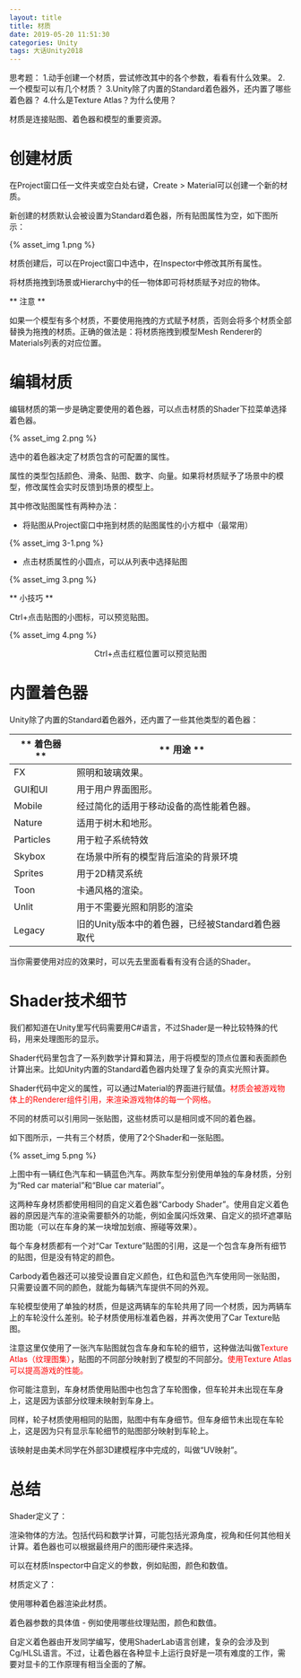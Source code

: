 ```yaml
---
layout: title
title: 材质
date: 2019-05-20 11:51:30
categories: Unity
tags: 大话Unity2018
---
```

思考题：
1.动手创建一个材质，尝试修改其中的各个参数，看看有什么效果。
2.一个模型可以有几个材质？
3.Unity除了内置的Standard着色器外，还内置了哪些着色器？
4.什么是Texture Atlas？为什么使用？


<!--more-->

材质是连接贴图、着色器和模型的重要资源。

# 创建材质

在Project窗口任一文件夹或空白处右键，Create > Material可以创建一个新的材质。

新创建的材质默认会被设置为Standard着色器，所有贴图属性为空，如下图所示：

{% asset_img 1.png %}

材质创建后，可以在Project窗口中选中，在Inspector中修改其所有属性。

将材质拖拽到场景或Hierarchy中的任一物体即可将材质赋予对应的物体。

** 注意 **

如果一个模型有多个材质，不要使用拖拽的方式赋予材质，否则会将多个材质全部替换为拖拽的材质。正确的做法是：将材质拖拽到模型Mesh Renderer的Materials列表的对应位置。

# 编辑材质

编辑材质的第一步是确定要使用的着色器，可以点击材质的Shader下拉菜单选择着色器。

{% asset_img 2.png %}

选中的着色器决定了材质包含的可配置的属性。

属性的类型包括颜色、滑条、贴图、数字、向量。如果将材质赋予了场景中的模型，修改属性会实时反馈到场景的模型上。

其中修改贴图属性有两种办法：

* 将贴图从Project窗口中拖到材质的贴图属性的小方框中（最常用）

{% asset_img 3-1.png %}

* 点击材质属性的小圆点，可以从列表中选择贴图

{% asset_img 3.png %}

** 小技巧 **

Ctrl+点击贴图的小图标，可以预览贴图。

{% asset_img 4.png %}
<center>Ctrl+点击红框位置可以预览贴图</center>

# 内置着色器

Unity除了内置的Standard着色器外，还内置了一些其他类型的着色器：

| <center>** 着色器 ** </center>  | <center>** 用途 ** </center>  |
| :-| :- |
| FX  | 照明和玻璃效果。  |
| GUI和UI  | 用于用户界面图形。  |
| Mobile  | 经过简化的适用于移动设备的高性能着色器。  |
| Nature  | 适用于树木和地形。  |
| Particles  | 用于粒子系统特效  |
| Skybox  | 在场景中所有的模型背后渲染的背景环境  |
| Sprites  | 用于2D精灵系统  |
| Toon  | 卡通风格的渲染。  |
| Unlit  | 用于不需要光照和阴影的渲染  |
| Legacy  | 旧的Unity版本中的着色器，已经被Standard着色器取代  |

当你需要使用对应的效果时，可以先去里面看看有没有合适的Shader。

# Shader技术细节

我们都知道在Unity里写代码需要用C#语言，不过Shader是一种比较特殊的代码，用来处理图形的显示。

Shader代码里包含了一系列数学计算和算法，用于将模型的顶点位置和表面颜色计算出来。比如Unity内置的Standard着色器内处理了复杂的真实光照计算。

Shader代码中定义的属性，可以通过Material的界面进行赋值。<span style="color:red">材质会被游戏物体上的Renderer组件引用，来渲染游戏物体的每一个网格。</span>

不同的材质可以引用同一张贴图，这些材质可以是相同或不同的着色器。

如下图所示，一共有三个材质，使用了2个Shader和一张贴图。

{% asset_img 5.png %}

上图中有一辆红色汽车和一辆蓝色汽车。两款车型分别使用单独的车身材质，分别为“Red car material”和“Blue car material”。

这两种车身材质都使用相同的自定义着色器“Carbody Shader”。使用自定义着色器的原因是汽车的渲染需要额外的功能，例如金属闪烁效果、自定义的损坏遮罩贴图功能（可以在车身的某一块增加划痕、擦碰等效果）。

每个车身材质都有一个对“Car Texture”贴图的引用，这是一个包含车身所有细节的贴图，但是没有特定的颜色。

Carbody着色器还可以接受设置自定义颜色，红色和蓝色汽车使用同一张贴图，只需要设置不同的颜色，就能为每辆汽车提供不同的外观。

车轮模型使用了单独的材质，但是这两辆车的车轮共用了同一个材质，因为两辆车上的车轮没什么差别。轮子材质使用标准着色器，并再次使用了Car Texture贴图。

注意这里仅使用了一张汽车贴图就包含车身和车轮的细节，这种做法叫做<span style="color:red;">Texture Atlas（纹理图集）</span>，贴图的不同部分映射到了模型的不同部分。<span style="color:red;">使用Texture Atlas可以提高游戏的性能。</span>

你可能注意到，车身材质使用贴图中也包含了车轮图像，但车轮并未出现在车身上，这是因为该部分纹理未映射到车身上。

同样，轮子材质使用相同的贴图，贴图中有车身细节。但车身细节未出现在车轮上，这是因为只有显示车轮细节的贴图部分映射到车轮上。

该映射是由美术同学在外部3D建模程序中完成的，叫做“UV映射”。

# 总结

Shader定义了：

渲染物体的方法。包括代码和数学计算，可能包括光源角度，视角和任何其他相关计算。着色器也可以根据最终用户的图形硬件来选择。

可以在材质Inspector中自定义的参数，例如贴图，颜色和数值。

材质定义了：

使用哪种着色器渲染此材质。

着色器参数的具体值 - 例如使用哪些纹理贴图，颜色和数值。

自定义着色器由开发同学编写，使用ShaderLab语言创建，复杂的会涉及到Cg/HLSL语言。不过，让着色器在各种显卡上运行良好是一项有难度的工作，需要对显卡的工作原理有相当全面的了解。